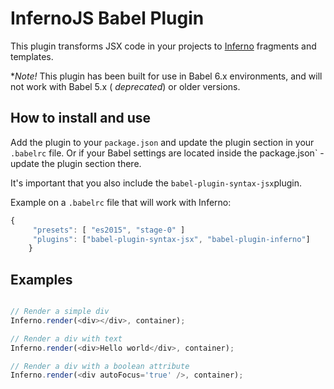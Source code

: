 # InfernoJS Babel Plugin

This plugin transforms JSX code in your projects to [Inferno](https://github.com/trueadm/inferno) fragments and templates. 

**Note!* This plugin has been built for use in Babel 6.x environments, and will not work with Babel 5.x ( *deprecated*) or older versions.

## How to install and use

Add the plugin to your `package.json` and update the plugin section in your `.babelrc` file. Or if your Babel settings are located inside the package.json` - update the plugin section there.

It's important that you also include the `babel-plugin-syntax-jsx`plugin.

Example on a `.babelrc` file that will work with Inferno:


```js
{   
     "presets": [ "es2015", "stage-0" ]
     "plugins": ["babel-plugin-syntax-jsx", "babel-plugin-inferno"]
    }
```

## Examples    

```js

// Render a simple div
Inferno.render(<div></div>, container); 

// Render a div with text
Inferno.render(<div>Hello world</div>, container); 

// Render a div with a boolean attribute
Inferno.render(<div autoFocus='true' />, container);

```
